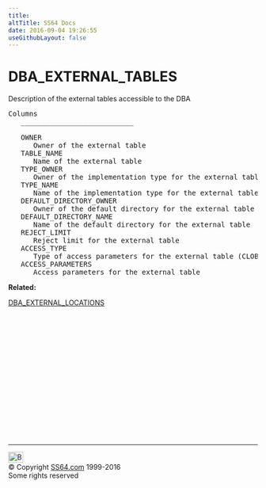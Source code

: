 ```yaml
---
title:
altTitle: SS64 Docs
date: 2016-09-04 19:26:55
useGithubLayout: false
---
```

<!-- #BeginLibraryItem "/Library/head_orad.lbi" --><!-- #EndLibraryItem --><h1>DBA_EXTERNAL_TABLES </h1><p> Description of the external tables accessible to the DBA </p> 
 
<pre>Columns
   ___________________________
 
   OWNER
      Owner of the external table
   TABLE_NAME
      Name of the external table
   TYPE_OWNER
      Owner of the implementation type for the external table access driver
   TYPE_NAME
      Name of the implementation type for the external table access driver
   DEFAULT_DIRECTORY_OWNER
      Owner of the default directory for the external table
   DEFAULT_DIRECTORY_NAME
      Name of the default directory for the external table
   REJECT_LIMIT
      Reject limit for the external table
   ACCESS_TYPE
      Type of access parameters for the external table (CLOB/BLOB)
   ACCESS_PARAMETERS
      Access parameters for the external table</pre>
<p><b>Related:</b></p>
<p><a href="DBA_EXTERNAL_LOCATIONS.html">DBA_EXTERNAL_LOCATIONS</a></p><!-- #BeginLibraryItem "/Library/foot_orad.lbi" --><p>
<!-- oracle-footer -->
<ins class="adsbygoogle" style="display:inline-block;width:300px;height:250px" data-ad-client="ca-pub-6140977852749469" data-ad-slot="4275490898"></ins>
<script>
(adsbygoogle = window.adsbygoogle || []).push({});
</script></p>
<hr>
<div id="bl" class="footer"><a href="DBA_EXTERNAL_TABLES.html#"><img src="../images/top.png" width="30" height="22" alt="Back to the Top"></a></div>
<div id="br" class="footer, tagline">© Copyright <a href="http://ss64.com/">SS64.com</a> 1999-2016<br>
Some rights reserved</div>
<!-- #EndLibraryItem -->

